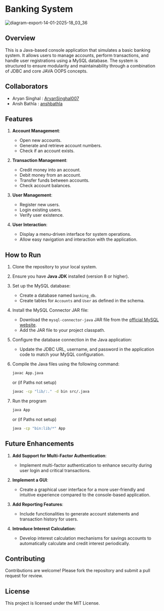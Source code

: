 # Banking System

![diagram-export-14-01-2025-18_03_36](https://github.com/user-attachments/assets/95797d9e-9475-432a-af10-7378e320b374)
## Overview
This is a Java-based console application that simulates a basic banking system. It allows users to manage accounts, perform transactions, and handle user registrations using a MySQL database. The system is structured to ensure modularity and maintainability through a combination of JDBC and core JAVA OOPS concepts.


## Collaborators
- Aryan Singhal : [AryanSinghal007](https://github.com/AryanSinghal007)
- Ansh Bathla : [anshbathla](https://github.com/anshbathla)

## Features

1. **Account Management**:
   - Open new accounts.
   - Generate and retrieve account numbers.
   - Check if an account exists.

2. **Transaction Management**:
   - Credit money into an account.
   - Debit money from an account.
   - Transfer funds between accounts.
   - Check account balances.

3. **User Management**:
   - Register new users.
   - Login existing users.
   - Verify user existence.

4. **User Interaction**:
   - Display a menu-driven interface for system operations.
   - Allow easy navigation and interaction with the application.

## How to Run

1. Clone the repository to your local system.

2. Ensure you have **Java JDK** installed (version 8 or higher).

3. Set up the MySQL database:
   - Create a database named `banking_db`.
   - Create tables for `Accounts` and `User` as defined in the schema.

4. Install the MySQL Connector JAR file:
   - Download the `mysql-connector-java` JAR file from the [official MySQL website](https://dev.mysql.com/downloads/connector/j/).
   - Add the JAR file to your project classpath.

5. Configure the database connection in the Java application:
   - Update the JDBC URL, username, and password in the application code to match your MySQL configuration.

6. Compile the Java files using the following command:
   ```bash
   javac App.java
   ```
   or (if Paths not setup)

   ```bash
   javac -cp "lib/:." -d bin src/.java
   
7. Run the program

   ```bash
   java App
   ```
   or (if Paths not setup)

   ```bash
   java -cp "bin:lib/*" App

## Future Enhancements

1. **Add Support for Multi-Factor Authentication**: 
   - Implement multi-factor authentication to enhance security during user login and critical transactions.

2. **Implement a GUI**:
   - Create a graphical user interface for a more user-friendly and intuitive experience compared to the console-based application.

3. **Add Reporting Features**:
   - Include functionalities to generate account statements and transaction history for users.

4. **Introduce Interest Calculation**:
   - Develop interest calculation mechanisms for savings accounts to automatically calculate and credit interest periodically.

## Contributing
Contributions are welcome! Please fork the repository and submit a pull request for review.

## License
This project is licensed under the MIT License.
